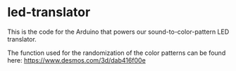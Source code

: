 # led-translator

This is the code for the Arduino that powers our sound-to-color-pattern LED translator.

The function used for the randomization of the color patterns can be found here: https://www.desmos.com/3d/dab416f00e

